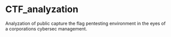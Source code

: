 # CTF_analyzation
Analyzation of public capture the flag pentesting environment in the eyes of a corporations cybersec management.
